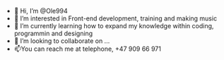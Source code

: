 - 👋 Hi, I’m @Ole994
- 👀 I’m interested in Front-end development, training and making music
- 🌱 I’m currently learning how to expand my knowledge within coding, programmin and designing
- 💞️ I’m looking to collaborate on ...
- 📫You can reach me at telephone, +47 909 66 971 

<!---
Ole994/Ole994 is a ✨ special ✨ repository because its `README.md` (this file) appears on your GitHub profile.
You can click the Preview link to take a look at your changes.
--->
